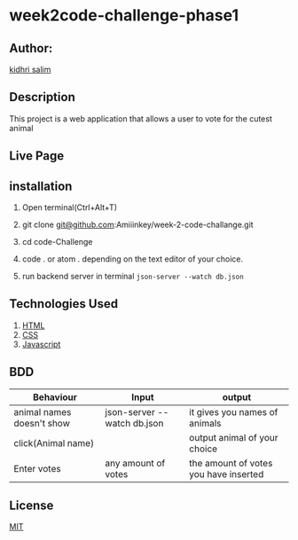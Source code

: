 # week2code-challenge-phase1
## Author:

[kidhri salim](https:yueyyt)

## Description

This project is a web application that allows a user to vote for the cutest animal

## Live Page



## installation

1. Open terminal(Ctrl+Alt+T)

2. git clone git@github.com:Amiiinkey/week-2-code-challange.git

3. cd code-Challenge

4. code . or atom . depending on the text editor of your choice.

5. run backend server in terminal ```json-server --watch db.json```

## Technologies Used

1. [HTML](https://)
2. [CSS](https://)
3. [Javascript](https://)

## BDD

|Behaviour                  | Input                                 |                                     output|
| -----------------------   | ------------------------------------- | ----------------------------------------- |
| animal names doesn't show |  json-server --watch db.json          |   it gives you names of animals           |
| click(Animal name)        |                                       |   output animal of your choice            |
| Enter votes               |  any amount of votes                  |   the amount of votes you have inserted   |



## License
[MIT](https://choosealicense.com/licenses/mit/)